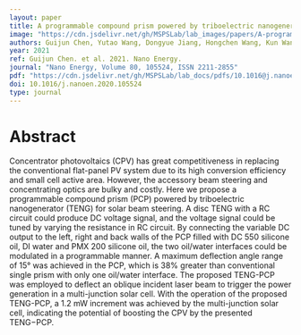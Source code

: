 ```yaml
---
layout: paper
title: A programmable compound prism powered by triboelectric nanogenerator for highly efficient solar beam steering
image: "https://cdn.jsdelivr.net/gh/MSPSLab/lab_images/papers/A-programmable-compound.png"
authors: Guijun Chen, Yutao Wang, Dongyue Jiang, Hongchen Wang, Kun Wang, Jie Tan, Mingyang Sun, Yongchen Song, Minyi Xu
year: 2021
ref: Guijun Chen. et al. 2021. Nano Energy.
journal: "Nano Energy, Volume 80, 105524, ISSN 2211-2855"
pdf: "https://cdn.jsdelivr.net/gh/MSPSLab/lab_docs/pdfs/10.1016@j.nanoen.2020.105524.pdf"
doi: 10.1016/j.nanoen.2020.105524
type: journal
---
```


# Abstract

Concentrator photovoltaics (CPV) has great competitiveness in replacing the conventional flat-panel PV system due to its high conversion efficiency and small cell active area. However, the accessory beam steering and concentrating optics are bulky and costly. Here we propose a programmable compound prism (PCP) powered by triboelectric nanogenerator (TENG) for solar beam steering. A disc TENG with a RC circuit could produce DC voltage signal, and the voltage signal could be tuned by varying the resistance in RC circuit. By connecting the variable DC output to the left, right and back walls of the PCP filled with DC 550 silicone oil, DI water and PMX 200 silicone oil, the two oil/water interfaces could be modulated in a programmable manner. A maximum deflection angle range of 15° was achieved in the PCP, which is 38% greater than conventional single prism with only one oil/water interface. The proposed TENG-PCP was employed to deflect an oblique incident laser beam to trigger the power generation in a multi-junction solar cell. With the operation of the proposed TENG-PCP, a 1.2 mW increment was achieved by the multi-junction solar cell, indicating the potential of boosting the CPV by the presented TENG−PCP.

